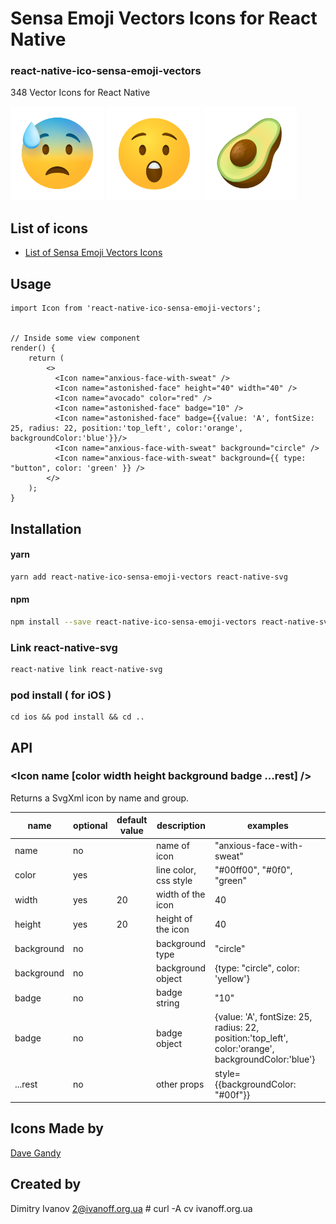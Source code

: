 # Sensa Emoji Vectors Icons for React Native

### react-native-ico-sensa-emoji-vectors

348 Vector Icons for React Native

<img src="./static/anxious-face-with-sweat.png" alt="anxious-face-with-sweat" width="150" height="150"> <img src="./static/astonished-face.png" alt="astonished-face" width="150" height="150"> <img src="./static/avocado.png" alt="avocado" width="150" height="150">

## List of icons

- [List of Sensa Emoji Vectors Icons](http://ico.simpleness.org/pack/sensa-emoji-vectors)

## Usage

```
import Icon from 'react-native-ico-sensa-emoji-vectors';


// Inside some view component
render() {
    return (
        <>
          <Icon name="anxious-face-with-sweat" />
          <Icon name="astonished-face" height="40" width="40" />
          <Icon name="avocado" color="red" />
          <Icon name="astonished-face" badge="10" />
          <Icon name="astonished-face" badge={{value: 'A', fontSize: 25, radius: 22, position:'top_left', color:'orange', backgroundColor:'blue'}}/>
          <Icon name="anxious-face-with-sweat" background="circle" />
          <Icon name="anxious-face-with-sweat" background={{ type: "button", color: 'green' }} />
        </>
    );
}

```

## Installation

#### yarn

```bash
yarn add react-native-ico-sensa-emoji-vectors react-native-svg
```

#### npm

```bash
npm install --save react-native-ico-sensa-emoji-vectors react-native-svg
```

### Link react-native-svg

```bash
react-native link react-native-svg
```

### pod install ( for iOS )

```
cd ios && pod install && cd ..
```

## API

### <Icon name [color width height background badge ...rest] />

Returns a SvgXml icon by name and group.

 name | optional | default value | description | examples
------|----------|---------------|-------------|---------
name | no |  | name of icon | "anxious-face-with-sweat"
color | yes | | line color, css style | "#00ff00", "#0f0", "green"
width | yes | 20 | width of the icon | 40
height | yes | 20 | height of the icon | 40
background | no | | background type | "circle"
background | no | | background object | {type: "circle", color: 'yellow'}
badge | no | | badge string | "10"
badge | no | | badge object | {value: 'A', fontSize: 25, radius: 22, position:'top_left', color:'orange', backgroundColor:'blue'}
...rest | no | | other props | style={{backgroundColor: "#00f"}}

## Icons Made by

[Dave Gandy](https://www.flaticon.com/authors/dave-gandy)

## Created by

Dimitry Ivanov <2@ivanoff.org.ua> # curl -A cv ivanoff.org.ua

